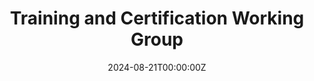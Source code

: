 ---
date: 2024-08-21T00:00:00Z
draft: false
title: Training and Certification Working Group
description: The Training and Certification Working Group (TCWG) unites professionals and organizations dedicated to advancing knowledge and skills in Public Key Infrastructure (PKI). Recognizing the critical role that PKI plays in securing digital communications and transactions, this working group aims to make PKI knowledge more accessible and to provide structured paths for individuals and organizations to validate their expertise.
summary: The Training and Certification Working Group (TCWG) unites professionals and organizations dedicated to advancing knowledge and skills in Public Key Infrastructure (PKI). Recognizing the critical role that PKI plays in securing digital communications and transactions, this working group aims to make PKI knowledge more accessible and to provide structured paths for individuals and organizations to validate their expertise.
keywords: ["training", "certification", "pki", "crypto", "public key cryptography", "public key infrastructure"]

heroTitle: Training and Certification Working Group
heroDescription: The Training and Certification Working Group (TCWG) unites professionals and organizations dedicated to advancing knowledge and skills in Public Key Infrastructure (PKI). Recognizing the critical role that PKI plays in securing digital communications and transactions, this working group aims to make PKI knowledge more accessible and to provide structured paths for individuals and organizations to validate their expertise.

---